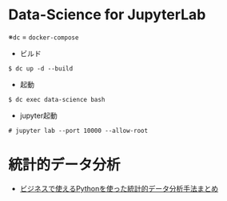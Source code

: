 # Data-Science for JupyterLab
※`dc` = `docker-compose`

* ビルド
```
$ dc up -d --build
```

* 起動
```
$ dc exec data-science bash
```

* jupyter起動
```
# jupyter lab --port 10000 --allow-root
```

# 統計的データ分析
* [ビジネスで使えるPythonを使った統計的データ分析手法まとめ](https://qiita.com/hikarut/items/21c19edf98c85ec3c3ab)
